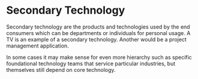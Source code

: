 ---
---

# Secondary Technology

Secondary technology are the products and technologies used by the end consumers which can be departments or individuals for personal usage. A TV is an example of a secondary technology. Another would be a project management application.

In some cases it may make sense for even more hierarchy such as specific foundational technology teams that service particular industries, but themselves still depend on core technology.
